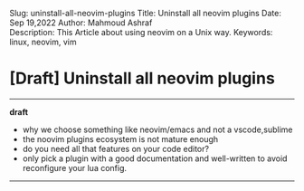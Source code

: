 Slug:         uninstall-all-neovim-plugins
Title:        Uninstall all neovim plugins
Date:         Sep 19,2022
Author:       Mahmoud Ashraf  
Description:  This Article about using neovim on a Unix way.
Keywords:     linux, neovim, vim

# [Draft] Uninstall all neovim plugins


---
**draft**

- why we choose something like neovim/emacs and not a vscode,sublime
- the noovim plugins ecosystem is not mature enough
- do you need all that features on your code editor?
- only pick a plugin with a good documentation and well-written to avoid
  reconfigure your lua config.

---
